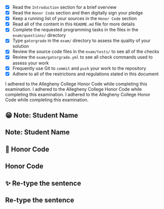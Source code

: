 - [X] Read the `Introduction` section for a brief overview
- [X] Read the `Honor Code` section and then digitally sign your pledge
- [X] Keep a running list of your sources in the `Honor Code` section
- [X] Read all of the content in this `README.md` file for more details
- [X] Complete the requested programming tasks in the files in the `exam/questions/` directory
- [X] Type `gatorgrade` in the `exam/` directory to assess the quality of your solution
- [X] Review the source code files in the `exam/tests/` to see all of the checks
- [X] Review the `exam/gatorgrade.yml` to see all check commands used to assess your work
- [X] Frequently use Git to `commit` and `push` your work to the repository
- [X] Adhere to all of the restrictions and regulations stated in this document

I adhered to the Allegheny College Honor Code while completing this examination.
I adhered to the Allegheny College Honor Code while completing this examination.
I adhered to the Allegheny College Honor Code while completing this examination.
 
## 😁 Note: Student Name
## Note: Student Name

## 🚧 Honor Code
## Honor Code

## ✨ Re-type the sentence 
## Re-type the sentence 
